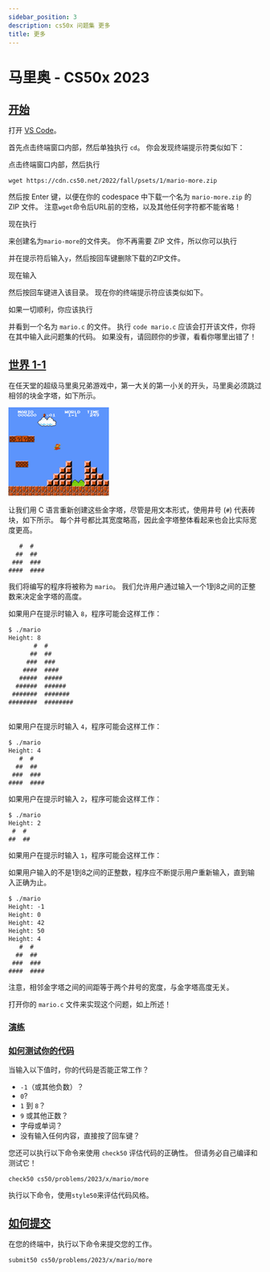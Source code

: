 ```yaml
---
sidebar_position: 3
description: cs50x 问题集 更多
title: 更多
---
```


# 马里奥 - CS50x 2023

## [开始](#getting-started)

打开 [VS Code](https://cs50.dev/)。

首先点击终端窗口内部，然后单独执行 `cd`。 你会发现终端提示符类似如下：

点击终端窗口内部，然后执行

```
wget https://cdn.cs50.net/2022/fall/psets/1/mario-more.zip

```

然后按 Enter 键，以便在你的 codespace 中下载一个名为 `mario-more.zip` 的 ZIP 文件。 注意`wget`命令后URL前的空格，以及其他任何字符都不能省略！

现在执行

来创建名为`mario-more`的文件夹。 你不再需要 ZIP 文件，所以你可以执行

并在提示符后输入`y`，然后按回车键删除下载的ZIP文件。

现在输入

然后按回车键进入该目录。 现在你的终端提示符应该类似如下。

如果一切顺利，你应该执行

并看到一个名为 `mario.c` 的文件。 执行 `code mario.c` 应该会打开该文件，你将在其中输入此问题集的代码。 如果没有，请回顾你的步骤，看看你哪里出错了！

## [世界 1-1](#world-1-1)

在任天堂的超级马里奥兄弟游戏中，第一大关的第一小关的开头，马里奥必须跳过相邻的块金字塔，如下所示。

![马里奥跳过相邻金字塔的截图](/img/cs50/pyramids.png )

让我们用 C 语言重新创建这些金字塔，尽管是用文本形式，使用井号 (`#`) 代表砖块，如下所示。 每个井号都比其宽度略高，因此金字塔整体看起来也会比实际宽度更高。

```
   #  #
  ##  ##
 ###  ###
####  ####

```

我们将编写的程序将被称为 `mario`。 我们允许用户通过输入一个1到8之间的正整数来决定金字塔的高度。

如果用户在提示时输入 `8`，程序可能会这样工作：

```
$ ./mario
Height: 8
       #  #
      ##  ##
     ###  ###
    ####  ####
   #####  #####
  ######  ######
 #######  #######
########  ########


```

如果用户在提示时输入 `4`，程序可能会这样工作：

```
$ ./mario
Height: 4
   #  #
  ##  ##
 ###  ###
####  ####

```

如果用户在提示时输入 `2`，程序可能会这样工作：

```
$ ./mario
Height: 2
 #  #
##  ##

```

如果用户在提示时输入 `1`，程序可能会这样工作：

如果用户输入的不是1到8之间的正整数，程序应不断提示用户重新输入，直到输入正确为止。

```
$ ./mario
Height: -1
Height: 0
Height: 42
Height: 50
Height: 4
   #  #
  ##  ##
 ###  ###
####  ####

```

注意，相邻金字塔之间的间距等于两个井号的宽度，与金字塔高度无关。

打开你的 `mario.c` 文件来实现这个问题，如上所述！

### [演练](#walkthrough)

### [如何测试你的代码](#how-to-test-your-code)

当输入以下值时，你的代码是否能正常工作？

-   `-1`（或其他负数）？
-   `0`?
-   `1` 到 `8`？
-   `9` 或其他正数？
-   字母或单词？
-   没有输入任何内容，直接按了回车键？

您还可以执行以下命令来使用 `check50` 评估代码的正确性。 但请务必自己编译和测试它！

```
check50 cs50/problems/2023/x/mario/more

```

执行以下命令，使用`style50`来评估代码风格。

## [如何提交](#how-to-submit)

在您的终端中，执行以下命令来提交您的工作。

```
submit50 cs50/problems/2023/x/mario/more

```
